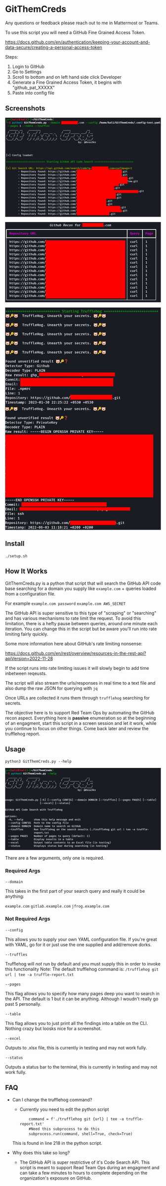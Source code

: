 # GitThemCreds

Any questions or feedback please reach out to me in Mattermost or Teams.

To use this script you will need a GitHub Fine Grained Access Token.

https://docs.github.com/en/authentication/keeping-your-account-and-data-secure/creating-a-personal-access-token

Steps:
1. Login to GitHub
2. Go to Settings
3. Scroll to bottom and on left hand side click Developer
4. Generate a Fine Grained Access Token, it begins with "github_pat_XXXXX"
5. Paste into config file

## Screenshots 

![Searching GitHub API](./images/GitThemCreds-APISearch.png)


![Table for Screenshots](./images/GitThemCreds-Table.png)


![Hunting for Secrets](./images/GitThemCreds-Truffle.png)

## Install
`./setup.sh`

## How It Works
GitThemCreds.py is a python that script that will  search the GitHub API code base searching for a domain you supply like `example.com` + queries loaded from a configuration file.

For example 
`example.com password`
`example.com AWS_SECRET`

The GitHub API is super sensitive to this type of "scraping" or "searching" and has various mechanisms to rate limit the request. To avoid this limitation, there is a hefty pause between queries, around one minute each iteration. You can change this in the script but be aware you'll run into rate limiting fairly quickly.

Some more information here about GitHub's rate limiting nonsense:

https://docs.github.com/en/rest/overview/resources-in-the-rest-api?apiVersion=2022-11-28

If the script runs into rate limiting issues it will slowly begin to add time inbetween reqeusts.

The script will also stream the urls/responses in real time to a text file and also dump the raw JSON for querying with `jq`

Once URLs are collected it runs them through `trufflehog` searching for secrets.

The objective here is to support Red Team Ops by automating the GitHub recon aspect. Everything here is **passive** enumeration so at the beginning of an engagment, start this script in a screen session and let it work, while you continue to focus on other things. Come back later and review the trufflehog report.

## Usage
`python3 GitThemCreds.py --help`

![GitThemCreds Help Menu](./images/GitThemCreds-help.png)

There are a few arguments, only one is required.
### Required Args
`--domain` 

This takes in the first part of your search query and really it could be anything:

`example.com`
`gitlab.example.com`
`jfrog.example.com` 

### Not Required Args
`--config`

This allows you to supply your own YAML configuration file. If you're great with YAML, go for it or just use the one supplied and add/remove dorks.

`--truffles`

Trufflehog will *not* run by default and you must supply this in order to invoke this functionality
Note: The default trufflehog command is:
`/trufflehog git url | tee -a truffle-report.txt`

`--pages` 

This flag allows you to specify how many pages deep you want to search in the API. The default is 1 but it can be anything. Although I woudn't really go past 5 personally.

`--table`

This flag allows you to just print all the findings into a table on the CLI. Nothing crazy but loosks nice for a screenshot.

`--excel`

Outputs to .xlsx file, this is currently in testing and may not work fully.

`--status`

Outputs a status bar to the terminal, this is currently in testing and may not work fully.

## FAQ
+ Can I change the trufflehog command?
	+ Currently you need to edit the python script 
		```            
		    command = f'./trufflehog git {url} | tee -a truffle-report.txt'
            #Need this subprocess to do this
            subprocess.run(command, shell=True, check=True)
     This is found in line 218 in the python script.

+ Why does this take so long?
	+ The GitHub API is super restrictive of it's Code Search API. This script is meant to support Read Team Ops during an engagment and can take a few minutes to hours to complete depending on the organization's exposure on GitHub.
